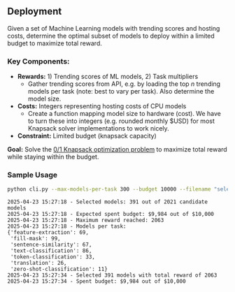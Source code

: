 
## Deployment
Given a set of Machine Learning models with trending scores and hosting costs, determine the optimal subset of models to deploy within a limited budget to maximize total reward.

### Key Components:

* **Rewards:** 1) Trending scores of ML models, 2) Task multipliers
   * Gather trending scores from API, e.g. by loading the top _n_ trending models per task (note: best to vary per task). Also determine the model size.
* **Costs:** Integers representing hosting costs of CPU models
   * Create a function mapping model size to hardware (cost). We have to turn these into integers (e.g. rounded monthly $USD) for most Knapsack solver implementations to work nicely.
* **Constraint:** Limited budget (knapsack capacity)

**Goal:** Solve the [0/1 Knapsack optimization problem](https://en.wikipedia.org/wiki/Knapsack_problem#0-1_knapsack_problem) to maximize total reward while staying within the budget.

### Sample Usage

```bash
python cli.py --max-models-per-task 300 --budget 10000 --filename "selected_models.json" --dry
```

```
2025-04-23 15:27:18 - Selected models: 391 out of 2021 candidate models
2025-04-23 15:27:18 - Expected spent budget: $9,984 out of $10,000                                                                                                                           
2025-04-23 15:27:18 - Maximum reward reached: 2063
2025-04-23 15:27:18 - Models per task:
{'feature-extraction': 69,
 'fill-mask': 99,
 'sentence-similarity': 67,
 'text-classification': 86,
 'token-classification': 33,
 'translation': 26,
 'zero-shot-classification': 11}
2025-04-23 15:27:34 - Selected 391 models with total reward of 2063
2025-04-23 15:27:34 - Spent budget: $9,984 out of $10,000
```